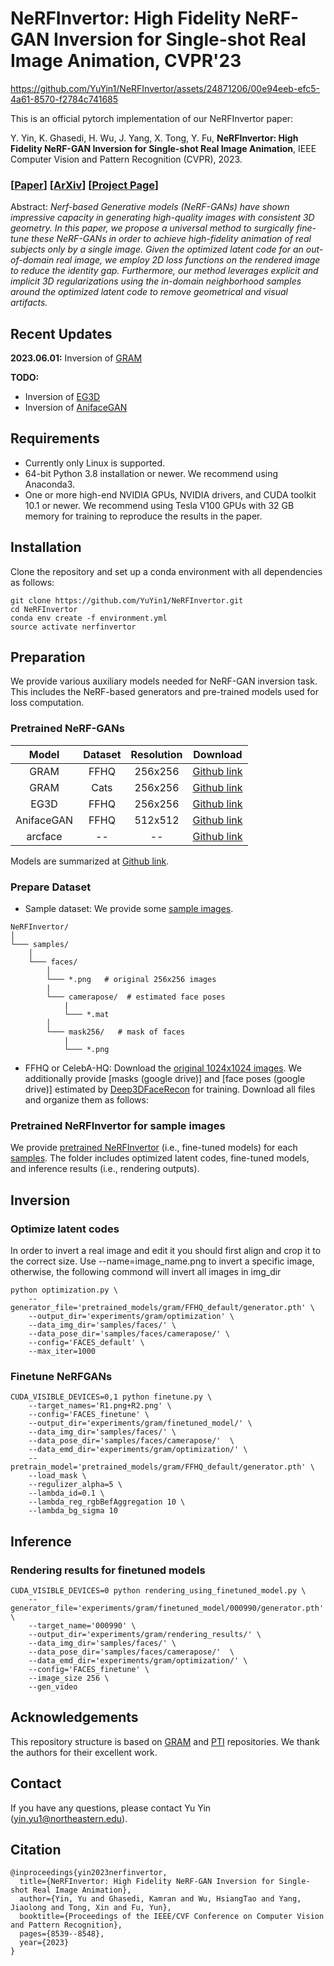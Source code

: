 # NeRFInvertor: High Fidelity NeRF-GAN Inversion for Single-shot Real Image Animation, CVPR'23

https://github.com/YuYin1/NeRFInvertor/assets/24871206/00e94eeb-efc5-4a61-8570-f2784c741685

This is an official pytorch implementation of our NeRFInvertor paper:

Y. Yin, K. Ghasedi, H. Wu, J. Yang, X. Tong, Y. Fu, **NeRFInvertor: High Fidelity NeRF-GAN Inversion for Single-shot Real Image Animation**, IEEE Computer Vision and Pattern Recognition (CVPR), 2023.


### [[Paper](https://openaccess.thecvf.com/content/CVPR2023/papers/Yin_NeRFInvertor_High_Fidelity_NeRF-GAN_Inversion_for_Single-Shot_Real_Image_Animation_CVPR_2023_paper.pdf)] [[ArXiv](https://arxiv.org/abs/2211.17235)] [[Project Page](https://yuyin1.github.io/NeRFInvertor_Homepage/)] 

Abstract: _Nerf-based Generative models (NeRF-GANs) have shown impressive capacity in generating high-quality images with consistent 3D geometry. In this paper, we propose a universal method to surgically fine-tune these NeRF-GANs in order to achieve high-fidelity animation of real subjects only by a single image. Given the optimized latent code for an out-of-domain real image, we employ 2D loss functions on the rendered image to reduce the identity gap. Furthermore, our method leverages explicit and implicit 3D regularizations using the in-domain neighborhood samples around the optimized latent code to remove geometrical and visual artifacts._


## Recent Updates
**2023.06.01:** Inversion of [GRAM](https://github.com/microsoft/GRAM/)

**TODO:**
- Inversion of [EG3D](https://github.com/NVlabs/eg3d)
- Inversion of [AnifaceGAN](https://yuewuhkust.github.io/AniFaceGAN/)

## Requirements
- Currently only Linux is supported.
- 64-bit Python 3.8 installation or newer. We recommend using Anaconda3.
- One or more high-end NVIDIA GPUs, NVIDIA drivers, and CUDA toolkit 10.1 or newer. We recommend using Tesla V100 GPUs with 32 GB memory for training to reproduce the results in the paper. 

## Installation
Clone the repository and set up a conda environment with all dependencies as follows:
```
git clone https://github.com/YuYin1/NeRFInvertor.git
cd NeRFInvertor
conda env create -f environment.yml
source activate nerfinvertor
```

## Preparation
We provide various auxiliary models needed for NeRF-GAN inversion task. This includes the NeRF-based generators and pre-trained models used for loss computation.
### Pretrained NeRF-GANs
|Model|Dataset|Resolution|Download|
|:----:|:----:|:-------:|:-----------:|
| GRAM | FFHQ | 256x256 | [Github link](https://github.com/microsoft/GRAM/tree/main/pretrained_models/FFHQ_default) |
| GRAM | Cats | 256x256 | [Github link](https://github.com/microsoft/GRAM/tree/main/pretrained_models/CATS_default) |
| EG3D | FFHQ | 256x256 | [Github link](https://github.com/NVlabs/eg3d/blob/main/docs/models.md) |
| AnifaceGAN | FFHQ | 512x512 | [Github link](https://yuewuhkust.github.io/AniFaceGAN/) |
| arcface |--|--| [Github link](https://drive.google.com/file/d/1AT1JDWf3UrrfDhvYD_4R4Ll2oMhSgo-s/view?usp=sharing) |

Models are summarized at [Github link](https://drive.google.com/drive/folders/1ASujpzRmMi1aZGWCTHsB7LdYim88JxAs?usp=sharing).

### Prepare Dataset
- Sample dataset: We provide some [sample images](https://github.com/YuYin1/NeRFInvertor/tree/main/samples).
```
NeRFInvertor/
│
└─── samples/
	│
	└─── faces/
		│
		└─── *.png   # original 256x256 images
		|
		└─── camerapose/  # estimated face poses
			|
			└─── *.mat   
		│
		└─── mask256/   # mask of faces
			|
			└─── *.png
```
<!-- - FFHQ or CelebA-HQ: Download the [original 1024x1024 images](https://github.com/NVlabs/ffhq-dataset). We additionally provide [masks (google drive)](https://drive.google.com/file/d/1bOefjWzNGzjJ65J5WT9V0QrsrNhKjjCb/view?usp=sharing) for image preprocessing and [face poses (google drive)](https://drive.google.com/file/d/1kb-PeNhOEmN1Gs8e0xF3aLjsjHe01sVb/view?usp=sharing) estimated by [Deep3DFaceRecon](https://github.com/sicxu/Deep3DFaceRecon_pytorch) for training. Download all files and organize them as follows: -->
- FFHQ or CelebA-HQ: Download the [original 1024x1024 images](https://github.com/NVlabs/ffhq-dataset). We additionally provide [masks (google drive)] and [face poses (google drive)] estimated by [Deep3DFaceRecon](https://github.com/sicxu/Deep3DFaceRecon_pytorch) for training. Download all files and organize them as follows:
<!-- ```
NeRFInvertor/
│
└─── datasets/
	│
	└─── ffhq/
		│
		└─── *.png   # original 256x256 images
		|
		└─── camerapose/  # estimated face poses
			|
			└─── *.mat   
		│
		└─── mask256/   # mask of faces
			|
			└─── *.png
	│
	└─── celebahq/
``` -->

### Pretrained NeRFInvertor for sample images
We provide [pretrained NeRFInvertor](https://drive.google.com/drive/folders/19dPugK4B56OyS9WXJ_PkHfjuY0v02Vcf?usp=sharing) (i.e., fine-tuned models) for each [samples](https://github.com/YuYin1/NeRFInvertor/tree/main/samples). The folder includes optimized latent codes, fine-tuned models, and inference results (i.e., rendering outputs).


## Inversion
### Optimize latent codes
In order to invert a real image and edit it you should first align and crop it to the correct size. 
Use --name=image_name.png to invert a specific image, otherwise, the following commond will invert all images in img_dir 
```
python optimization.py \
    --generator_file='pretrained_models/gram/FFHQ_default/generator.pth' \
    --output_dir='experiments/gram/optimization' \
    --data_img_dir='samples/faces/' \
    --data_pose_dir='samples/faces/camerapose/' \
    --config='FACES_default' \
    --max_iter=1000
```

### Finetune NeRFGANs
```
CUDA_VISIBLE_DEVICES=0,1 python finetune.py \
    --target_names='R1.png+R2.png' \
    --config='FACES_finetune' \
    --output_dir='experiments/gram/finetuned_model/' \
    --data_img_dir='samples/faces/' \
    --data_pose_dir='samples/faces/camerapose/'  \
    --data_emd_dir='experiments/gram/optimization/' \
    --pretrain_model='pretrained_models/gram/FFHQ_default/generator.pth' \
    --load_mask \
    --regulizer_alpha=5 \
    --lambda_id=0.1 \
    --lambda_reg_rgbBefAggregation 10 \
    --lambda_bg_sigma 10
```

## Inference
### Rendering results for finetuned models
```
CUDA_VISIBLE_DEVICES=0 python rendering_using_finetuned_model.py \
    --generator_file='experiments/gram/finetuned_model/000990/generator.pth' \
    --target_name='000990' \
    --output_dir='experiments/gram/rendering_results/' \
    --data_img_dir='samples/faces/' \
    --data_pose_dir='samples/faces/camerapose/'  \
    --data_emd_dir='experiments/gram/optimization/' \
    --config='FACES_finetune' \
    --image_size 256 \
    --gen_video
```
<!-- Rendering results for Cats -->
<!-- CUDA_VISIBLE_DEVICES=0 python rendering_using_finetuned_model.py \
    --generator_file='experiments/gram/finetuned_model/00000005_001/generator.pth' \
    --target_name='00000005_001' \
    --output_dir='experiments/gram/rendering_results/' \
    --data_img_dir='samples/cats/' \
    --data_pose_dir='samples/cats/camerapose/'  \
    --data_emd_dir='experiments/gram/optimization/' \
    --config='CATS_finetune' \
    --image_size 256 \
    --gen_video -->


## Acknowledgements
This repository structure is based on [GRAM](https://github.com/microsoft/GRAM/) and [PTI](https://github.com/danielroich/PTI) repositories. We thank the authors for their excellent work. 

## Contact
If you have any questions, please contact Yu Yin (yin.yu1@northeastern.edu).

## Citation
	@inproceedings{yin2023nerfinvertor,
	  title={NeRFInvertor: High Fidelity NeRF-GAN Inversion for Single-shot Real Image Animation},
	  author={Yin, Yu and Ghasedi, Kamran and Wu, HsiangTao and Yang, Jiaolong and Tong, Xin and Fu, Yun},
	  booktitle={Proceedings of the IEEE/CVF Conference on Computer Vision and Pattern Recognition},
	  pages={8539--8548},
	  year={2023}
	}

